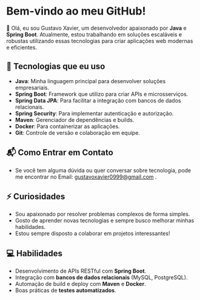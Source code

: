 # Bem-vindo ao meu GitHub!

👋 Olá, eu sou Gustavo Xavier, um desenvolvedor apaixonado por **Java** e **Spring Boot**. Atualmente, estou trabalhando em soluções escaláveis e robustas utilizando essas tecnologias para criar aplicações web modernas e eficientes.

## 🚀 Tecnologias que eu uso

- **Java**: Minha linguagem principal para desenvolver soluções empresariais.
- **Spring Boot**: Framework que utilizo para criar APIs e microsserviços.
- **Spring Data JPA**: Para facilitar a integração com bancos de dados relacionais.
- **Spring Security**: Para implementar autenticação e autorização.
- **Maven**: Gerenciador de dependências e builds.
- **Docker**: Para containerizar as aplicações.
- **Git**: Controle de versão e colaboração em equipe.




## 📬 Como Entrar em Contato

- Se você tem alguma dúvida ou quer conversar sobre tecnologia, pode me encontrar no Email: [gustavoxavier0999@gmail.com](mailto:gustavoxavier0999@gmail.com)
.


## ⚡ Curiosidades

- Sou apaixonado por resolver problemas complexos de forma simples.
- Gosto de aprender novas tecnologias e sempre busco melhorar minhas habilidades.
- Estou sempre disposto a colaborar em projetos interessantes!

## 💻 Habilidades

- Desenvolvimento de APIs RESTful com **Spring Boot**.
- Integração com **bancos de dados relacionais** (MySQL, PostgreSQL).
- Automação de build e deploy com **Maven** e **Docker**.
- Boas práticas de **testes automatizados**.


